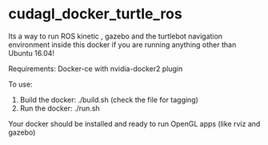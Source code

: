 # cudagl_docker_turtle_ros
Its a way to run ROS kinetic , gazebo and the turtlebot navigation environment inside this docker if you are running anything other than Ubuntu 16.04!

Requirements: Docker-ce with nvidia-docker2 plugin

To use:

1. Build the docker: ./build.sh (check the file for tagging)
2. Run the docker: ./run.sh

Your docker should be installed and ready to run OpenGL apps (like rviz and gazebo)
